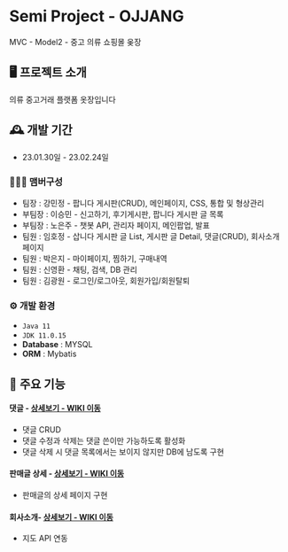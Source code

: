# Semi Project - OJJANG
MVC - Model2 - 중고 의류 쇼핑몰 옺장

## 🖥️ 프로젝트 소개
의류 중고거래 플랫폼 옷장입니다
<br>

## 🕰️ 개발 기간
* 23.01.30일 - 23.02.24일

### 🧑‍🤝‍🧑 맴버구성
 - 팀장  : 강민정 - 팝니다 게시판(CRUD), 메인페이지, CSS, 통합 및 형상관리
 - 부팀장 : 이승민 - 신고하기, 후기게시판, 팝니다 게시판 글 목록
 - 부팀장 : 노은주 - 챗봇 API, 관리자 페이지, 메인팝업, 발표
 - 팀원 : 임호정 - 삽니다 게시판 글 List, 게시판 글 Detail, 댓글(CRUD), 회사소개 페이지
 - 팀원 : 박은지 - 마이페이지, 찜하기, 구매내역
 - 팀원 : 신영환 - 채팅, 검색, DB 관리
 - 팀원 : 김광원 - 로그인/로그아웃, 회원가입/회원탈퇴

### ⚙️ 개발 환경
- `Java 11`
- `JDK 11.0.15`
- **Database** : MYSQL
- **ORM** : Mybatis

## 📌 주요 기능
#### 댓글 - <a href="" >상세보기 - WIKI 이동</a>
- 댓글 CRUD
- 댓글 수정과 삭제는 댓글 쓴이만 가능하도록 활성화
- 댓글 삭제 시 댓글 목록에서는 보이지 않지만 DB에 남도록 구현
#### 판매글 상세 - <a href="" >상세보기 - WIKI 이동</a>
- 판매글의 상세 페이지 구현
#### 회사소개- <a href="" >상세보기 - WIKI 이동</a>
- 지도 API 연동

